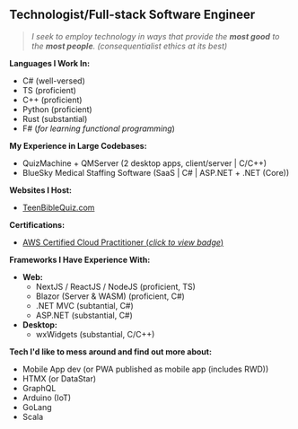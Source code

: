 ## Technologist/Full-stack Software Engineer

> *I seek to employ technology in ways that provide the ***most good*** to the ***most people***. (consequentialist ethics at its best)* 

**Languages I Work In:**
- C# (well-versed)
- TS (proficient)
- C++ (proficient)
- Python (proficient)
- Rust (substantial)
- F# (*for learning functional programming*)
 
**My Experience in Large Codebases:**
- QuizMachine + QMServer (2 desktop apps, client/server | C/C++)
- BlueSky Medical Staffing Software (SaaS | C# | ASP.NET + .NET (Core))

**Websites I Host:**
- [TeenBibleQuiz.com](https://teenbiblequiz.com)

**Certifications:**
- [AWS Certified Cloud Practitioner (*click to view badge*)](https://www.credly.com/badges/ffd32618-4225-4169-8dd2-fb66db08961d/public_url)

**Frameworks I Have Experience With:**
- **Web:**  
  - NextJS / ReactJS / NodeJS (proficient, TS)
  - Blazor (Server & WASM) (proficient, C#)
  - .NET MVC (subtantial, C#)
  - ASP.NET (substantial, C#)
- **Desktop:**  
  - wxWidgets (substantial, C/C++)

**Tech I'd like to mess around and find out more about:**
- Mobile App dev (or PWA published as mobile app (includes RWD))
- HTMX (or DataStar)
- GraphQL
- Arduino (IoT)
- GoLang
- Scala
